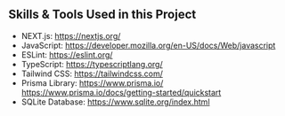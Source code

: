 ## Skills & Tools Used in this Project

- NEXT.js:
  https://nextjs.org/
- JavaScript:
  https://developer.mozilla.org/en-US/docs/Web/javascript
- ESLint:
  https://eslint.org/
- TypeScript:
  https://typescriptlang.org/
- Tailwind CSS:
  https://tailwindcss.com/
- Prisma Library:
  https://www.prisma.io/
  https://www.prisma.io/docs/getting-started/quickstart
- SQLite Database:
  https://www.sqlite.org/index.html
